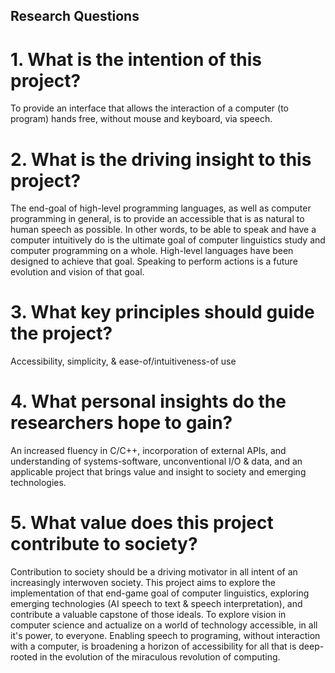 ## Research Questions
# 1. What is the intention of this project?
To provide an interface that allows the interaction of a computer (to program) hands free, without mouse and keyboard, via speech.
# 2. What is the driving insight to this project?
The end-goal of high-level programming languages, as well as computer programming in general, is to provide an accessible that is as natural to human speech as possible. In other words, to be able to speak and have a computer intuitively do is the ultimate goal of computer linguistics study and computer programming on a whole. High-level languages have been designed to achieve that goal. Speaking to perform actions is a future evolution and vision of that goal.
# 3. What key principles should guide the project?
Accessibility, simplicity, & ease-of/intuitiveness-of use
# 4. What personal insights do the researchers hope to gain?
An increased fluency in C/C++, incorporation of external APIs, and understanding of systems-software, unconventional I/O & data, and an applicable project that brings value and insight to society and emerging technologies.
# 5. What value does this project contribute to society?
Contribution to society should be a driving motivator in all intent of an increasingly interwoven society. This project aims to explore the implementation of that end-game goal of computer linguistics, exploring emerging technologies (AI speech to text & speech interpretation), and contribute a valuable capstone of those ideals. To explore vision in computer science and actualize on a world of technology accessible, in all it's power, to everyone. Enabling speech to programing, without interaction with a computer, is broadening a horizon of accessibility for all that is deep-rooted in the evolution of the miraculous revolution of computing.
